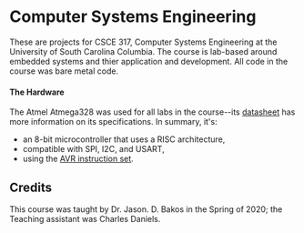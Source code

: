 # Computer Systems Engineering
These are projects for CSCE 317, Computer Systems Engineering at the University of South Carolina Columbia. The course is lab-based around embedded systems and thier application and development. All code in the course was bare metal code. 

#### The Hardware
The Atmel Atmega328 was used for all labs in the course--its [datasheet](http://ww1.microchip.com/downloads/en/DeviceDoc/Atmel-7810-Automotive-Microcontrollers-ATmega328P_Datasheet.pdf) has more information on its specifications. In summary, it's:
* an 8-bit microcontroller that uses a RISC architecture,
* compatible with SPI, I2C, and USART,
* using the [AVR instruction set](https://gcc.gnu.org/wiki/avr-gcc).

## Credits
This course was taught by Dr. Jason. D. Bakos in the Spring of 2020; the Teaching assistant was Charles Daniels.
